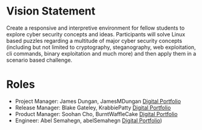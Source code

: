 # Vision Statement
Create a responsive and interpretive environment for fellow students to explore cyber security concepts and ideas. Participants will solve Linux based puzzles regarding a multitude of major cyber security concepts (including but not limited to cryptography, steganography, web exploitation, cli commands, binary exploitation and much more) and then apply them in a scenario based challenge.

# Roles 
- Project Manager: James Dungan, JamesMDungan [Digital Portfolio](https://codermerlin.academy/users/james-dungan/Digital%20Portfolio/index.html) 
- Release Manager: Blake Gateley, KrabbiePatty [Digital Portfolio](https://codermerlin.academy/users/jonathan-gateley/Digital%20Portfolio/index.html)
- Product Manager: Soohan Cho, BurntWaffleCake [Digital Portfolio](https://codermerlin.academy/users/soohan-cho/Digital%20Portfolio/index.html)
- Engineer: Abel Semahegn, abelSemahegn [Digital Portfolio](https://codermerlin.academy/users/abel-semahegn/Digital%20Portfolio/index.html))
